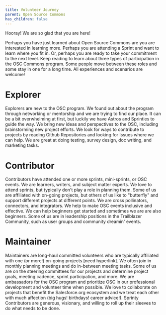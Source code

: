 ```yaml
---
title: Volunteer Journey
parent: Open Source Commons
has_children: false
---
```


Hooray!  We are so glad that you are here!

Perhaps you have just learned about Open Source Commons are you are interested in learning more.  Perhaps you are attending a Sprint and want to learn where you fit in.  Or, perhaps you are ready to take your commitment to the next level.  Keep reading to learn about three types of participation in the OSC Commons program.  Some people move between these roles and some stay in one for a long time.  All experiences and scenarios are welcome!

# Explorer

Explorers are new to the OSC program.  We found out about the program through networking or mentorship and we are trying to find our place.  It can be a bit overwhelming at first, but luckily we have Astros and Sprinties to guide the way.  We bring new ideas and perspectives to the OSC, including brainstorming new project efforts.  We look for ways to contribute to projects by reading Github Repositories and looking for Issues where we can help.  We are great at doing testing, survey design, doc writing, and marketing tasks.

# Contributor

Contributors have attended one or more sprints, mini-sprints, or OSC events.  We are learners, writers, and subject matter experts.  We love to attend sprints, but typically don't play a role in planning them.  Some of us are affiliated with on-going projects, but others of us like to "butterfly" and support different projects at different points.  We are cross pollinators, connectors, and integrators.  We help to make OSC events inclusive and effective.  We can help beginners get started and sometimes we are are also beginners.  Some of us are in leadership positions in the Trailblazer Community, such as user groups and community dreamin' events.

# Maintainer

Maintainers are long-haul committed volunteers who are typically affiliated with one (or more!) on-going projects [need hyperlink].  We often join in monthly planning meetings and do in-between meeting tasks.  Some of us are on the steering committees for our projects and determine project goals, meeting cadence, sprint participation, and more.  We are ambassadors for the OSC program and prioritize OSC in our professional development and volunteer time when possible.  We love to collaborate on projects that benefit the Salesforce.org ecosystem and we treat each other with much affection (big hugs!  birthdays!  career advice!).  Sprinty Contributors are generous, visionary, and willing to roll up their sleeves to do what needs to be done.




